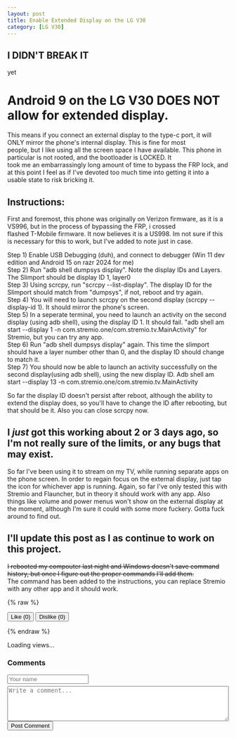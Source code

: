 ```yaml
---
layout: post
title: Enable Extended Display on the LG V30
category: [LG V30]
---
```


## I DIDN'T BREAK IT
yet

# Android 9 on the LG V30 DOES NOT allow for extended display.
This means if you connect an external display to the type-c port, it will ONLY mirror the phone's internal display. This is fine for most  
people, but I like using all the screen space I have available. This phone in particular is not rooted, and the bootloader is LOCKED. It  
took me an embarrassingly long amount of time to bypass the FRP lock, and at this point I feel as if I've devoted too much time into getting
it into a usable state to risk bricking it. 

## Instructions:
First and foremost, this phone was originally on Verizon firmware, as it is a VS996, but in the process of bypassing the FRP, i crossed   
flashed T-Mobile firmware. It now believes it is a US998. Im not sure if this is necessary for this to work, but I've added to note just in case.

Step 1) Enable USB Debugging (duh), and connect to debugger (Win 11 dev edition and Android 15 on razr 2024 for me)  
Step 2) Run "adb shell dumpsys display". Note the display IDs and Layers. The Slimport should be display ID 1, layer0  
Step 3) Using scrcpy, run "scrcpy --list-display". The display ID for the Slimport should match from "dumpsys", if not, reboot and try again.  
Step 4) You will need to launch scrcpy on the second display (scrcpy --display-id 1). It should mirror the phone's screen.  
Step 5) In a seperate terminal, you need to launch an activity on the second display (using adb shell), using the display ID 1. It should fail. "adb shell am start --display 1 -n com.stremio.one/com.stremio.tv.MainActivity" for Stremio, but you can try any app.  
Step 6) Run "adb shell dumpsys display" again. This time the slimport should have a layer number other than 0, and the display ID should 
change to match it.  
Step 7) You should now be able to launch an activity successfully on the second display(using adb shell), using the new display ID. Adb shell am start --display 13 -n com.stremio.one/com.stremio.tv.MainActivity 

So far the display ID doesn't persist after reboot, although the ability to extend the display does, so you'll have to change the ID after
rebooting, but that should be it. Also you can close scrcpy now.

## I *just* got this working about 2 or 3 days ago, so I'm not really sure of the limits, or any bugs that may exist.

So far I've been using it to stream on my TV, while running separate apps on the phone screen. In order to regain focus on the external display, just tap the icon for whichever app is running. Again, so far I've only tested this with Stremio and Flauncher, but in theory it
should work with any app. Also things like volume and power menus won't show on the external display at the moment, although I'm sure it  could with some more fuckery. Gotta fuck around to find out.

## I'll update this post as I as continue to work on this project.
~~I rebooted my compouter last night and Windows doesn't save command history, but once I figure out the proper commands I'll add them.~~  
The command has been added to the instructions, you can replace Stremio with any other app and it should work. 

{% raw %}
<div>
  <button onclick="vote('like')">Like (<span id="like-count">0</span>)</button>
  <button onclick="vote('dislike')">Dislike (<span id="dislike-count">0</span>)</button>
</div>

<script type="module">
  import { createClient } from 'https://cdn.jsdelivr.net/npm/@supabase/supabase-js/+esm'

  const supabase = createClient('https://motdgqbhzfurezxmgoxs.supabase.co', 'eyJhbGciOiJIUzI1NiIsInR5cCI6IkpXVCJ9.eyJpc3MiOiJzdXBhYmFzZSIsInJlZiI6Im1vdGRncWJoemZ1cmV6eG1nb3hzIiwicm9sZSI6ImFub24iLCJpYXQiOjE3NDY2Mjc0NjIsImV4cCI6MjA2MjIwMzQ2Mn0.GMeVFEWbdzl3HxvRJerSCQA4Tg9tDrey9ILESrHTVNQ')
  const page = 'EnablingExtendedDisplay.md';

console.log('Page ID:',page);

  async function updateCounts() {
    const { data, error } = await supabase
      .from('votes')
      .select('*')
      .eq('page', page)
      .single()

    if (data) {
      document.getElementById('like-count').textContent = data.likes
      document.getElementById('dislike-count').textContent = data.dislikes
    }
  }

 window.vote = async function (type) {
    const { data, error } = await supabase
      .from('votes')
      .select('*')
      .eq('page', page)
      .single()


console.log('Page:', page);
console.log('Data:', data);
console.error('Error:', error);
    
    if (data) {
      const updated = {
        likes: type === 'like' ? data.likes + 1 : data.likes,
        dislikes: type === 'dislike' ? data.dislikes + 1 : data.dislikes
      }

      await supabase
        .from('votes')
        .update(updated)
        .eq('page', page)
    } else {
      await supabase
        .from('votes')
        .insert([{ page, likes: type === 'like' ? 1 : 0, dislikes: type === 'dislike' ? 1 : 0 }])
    }

    updateCounts()
  }

  updateCounts()

  // Get user IP for uniqueness (can be improved later)
async function getIP() {
  try {
    const res = await fetch("https://api.ipify.org?format=json");
    const json = await res.json();
    return json.ip;
  } catch {
    return null;
  }
}

async function recordView() {
  const ip = await getIP();

  const { data, error } = await supabase
    .from('views')
    .select('*')
    .eq('page', page)
    .single();

  if (error && error.code !== 'PGRST116') {
    console.error('View fetch error:', error);
    return;
  }

  if (!data) {
    // First time this page is viewed
    await supabase.from('views').insert({
      page: page,
      total_views: 1,
      unique_views: ip ? 1 : 0,
      last_ip: ip
    });
  } else {
    const isUnique = ip && data.last_ip !== ip;
    await supabase.from('views').update({
      total_views: data.total_views + 1,
      unique_views: data.unique_views + (isUnique ? 1 : 0),
      last_ip: ip
    }).eq('page', page);
  }

  // Display the result
  const result = await supabase
    .from('views')
    .select('total_views, unique_views')
    .eq('page', page)
    .single();

  if (result.data) {
    document.getElementById('views').innerText =
      `Views: ${result.data.total_views} | Unique: ${result.data.unique_views}`;
  }
}

recordView();

  async function loadComments() {
  const { data, error } = await supabase
    .from('comments')
    .select('username, body, created_at')
    .eq('page', page)
    .order('created_at', { ascending: false });

  if (!error) {
    const container = document.getElementById('comments');
    container.innerHTML = '';
    data.forEach(c => {
      const el = document.createElement('div');
      el.innerHTML = `<strong>${c.username}</strong> <small>${new Date(c.created_at).toLocaleString()}</small><p>${c.body}</p><hr>`;
      container.appendChild(el);
    });
  }
}

document.getElementById('comment-form').addEventListener('submit', async (e) => {
  e.preventDefault();
  const username = document.getElementById('username').value.trim();
  const body = document.getElementById('comment-body').value.trim();

  if (username && body) {
    await supabase.from('comments').insert([{ page, username, body }]);
    document.getElementById('comment-body').value = '';
    loadComments();
  }
});

loadComments();
  
</script>
{% endraw %}
<p id="views">Loading views...</p>

<div id="comment-section">
  <h3>Comments</h3>
  <div id="comments"></div>

  <form id="comment-form">
    <input type="text" id="username" placeholder="Your name" required style="display:block; margin-bottom:5px;">
    <textarea id="comment-body" placeholder="Write a comment..." required style="display:block; width:100%; height:80px;"></textarea>
    <button type="submit">Post Comment</button>
  </form>
</div>
